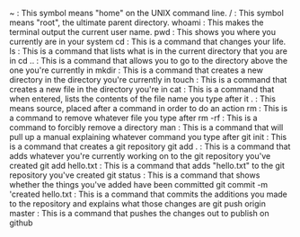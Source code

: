~ : This symbol means "home" on the UNIX command line.
/ : This symbol means "root", the ultimate parent directory.
whoami : This makes the terminal output the current user name.
pwd : This shows you where you currently are in your system
cd : This is a command that changes your life.
ls : This is a command that lists what is in the current directory that you are in
cd .. : This is a command that allows you to go to the directory above the one you're currently in
mkdir : This is a command that creates a new directory in the directory you're currently in
touch : This is a command that creates a new file in the directory you're in
cat : This is a command that when entered, lists the contents of the file name you type after it 
. : This means source, placed after a command in order to do an action 
rm : This is a command to remove whatever file you type after
rm -rf : This is a command to forcibly remove a directory
man : This is a command that will pull up a manual explaining whatever command you type after
git init : This is a command that creates a git repository
git add . : This is a command that adds whatever you're currently working on to the git repository you've created
git add hello.txt : This is a command that adds "hello.txt" to the git repository you've created
git status : This is a command that shows whether the things you've added have been committed
git commit -m 'created hello.txt : This is a command that commits the additions you made to the repository and explains what those changes are
git push origin master : This is a command that pushes the changes out to publish on github
